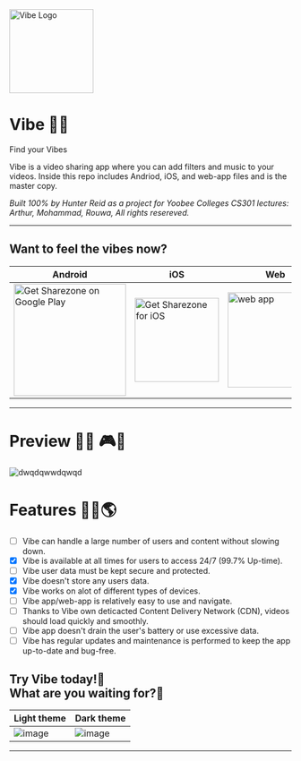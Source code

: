 <img width=150 alt='Vibe Logo' src='https://user-images.githubusercontent.com/62681404/233503168-ce39d966-297b-4343-9a1e-f2bc3d6fdddf.png'/>

# Vibe 🎵🎼
Find your Vibes

Vibe is a video sharing app where you can add filters and music to your videos. Inside this repo includes Andriod, iOS, and web-app files and is the master copy.

<i>Built 100% by Hunter Reid as a project for Yoobee Colleges CS301 lectures: Arthur, Mohammad, Rouwa, All rights resereved.</i>

<hr>

## Want to feel the vibes now?

| Android | iOS | Web |
| --- | ---| --- |
<a href='https://play.google.com/store/apps/details?id=de.codingbrain.sharezone'><img width=200 alt='Get Sharezone on Google Play' src='https://play.google.com/intl/en_us/badges/static/images/badges/en_badge_web_generic.png'/> | <a href='https://apps.apple.com/de/app/sharezone/id1434868489'><img width=150 alt='Get Sharezone for iOS' src='https://user-images.githubusercontent.com/24459435/172480740-d70aff84-fcb6-4f4a-bbd1-a3e2fa58f3a9.svg'/> | <a href='https://web.sharezone.net'><img width=170 alt=' web app' src='https://user-images.githubusercontent.com/29028262/151261789-ac4d7496-ff14-4ef0-8d9f-c9fee72cb302.png'/> |

<hr>

# Preview 🎫📸 🎮👀
![dwqdqwwdqwqd](https://user-images.githubusercontent.com/62681404/233502295-1fd6b5c5-b77b-452e-8160-b9b758ace277.png)

# Features 👷‍♂️🌎 

- [ ] Vibe can handle a large number of users and content without slowing down.  
- [x] Vibe is available at all times for users to access 24/7 (99.7% Up-time).  
- [ ] Vibe user data must be kept secure and protected.  
- [x] Vibe doesn't store any users data.  
- [x] Vibe works on alot of different types of devices.  
- [ ] Vibe app/web-app is relatively easy to use and navigate.  
- [ ] Thanks to Vibe own deticacted Content Delivery Network (CDN), videos should load quickly and smoothly.  
- [ ] Vibe app doesn't drain the user's battery or use excessive data.  
- [ ] Vibe has regular updates and maintenance is performed to keep the app up-to-date and bug-free.  

## Try Vibe today!🤙 <br> What are you waiting for?📲
 

| Light theme | Dark theme |
| --- | ---| 
| ![image](https://github.com/hunterjreid/Vibe/assets/62681404/b8e28686-21a6-4fdc-b066-5afa0596494f) | ![image](https://github.com/hunterjreid/Vibe/assets/62681404/2acd65e1-e25c-4d82-9fa6-da9ea15fd36f) |

 
<hr>

 
